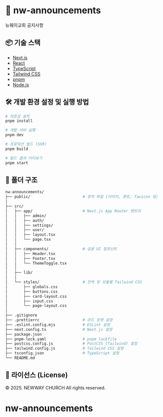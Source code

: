 # 📖 nw-announcements

뉴웨이교회 공지사항

## 📦 기술 스택

- [Next.js](https://nextjs.org/)
- [React](https://react.dev/)
- [TypeScript](https://www.typescriptlang.org/)
- [Tailwind CSS](https://tailwindcss.com/)
- [pnpm](https://pnpm.io/)
- [Node.js](https://nodejs.org/)

## 🛠️ 개발 환경 설정 및 실행 방법

```bash
# 의존성 설치
pnpm install

# 개발 서버 실행
pnpm dev

# 프로덕션 빌드 (SSR)
pnpm build

# 빌드 결과 미리보기
pnpm start
```

## 📁 폴더 구조

```bash
nw-announcements/
├── public/                       # 정적 파일 (이미지, 폰트, favicon 등)
│
├── src/
│   ├── app/                      # Next.js App Router 엔트리
│   │   ├── admin/
│   │   ├── auth/
│   │   ├── settings/
│   │   ├── user/
│   │   ├── layout.tsx
│   │   └── page.tsx
│   │
│   ├── components/               # 공용 UI 컴포넌트
│   │   ├── Header.tsx
│   │   ├── Footer.tsx
│   │   └── ThemeToggle.tsx
│   │
│   ├── lib/
│   │
│   └── styles/                   # 전역 및 모듈별 Tailwind CSS
│       ├── globals.css
│       ├── buttons.css
│       ├── card-layout.css
│       ├── input.css
│       └── page-layout.css
│
├── .gitignore
├── .prettierrc                   # 코드 포맷 설정
├── .eslint.config.mjs            # ESLint 설정
├── next.config.ts                # Next.js 설정
├── package.json
├── pnpm-lock.yaml                # pnpm lockfile
├── postcss.config.js             # PostCSS (Tailwind) 설정
├── tailwind.config.js            # Tailwind CSS 설정
├── tsconfig.json                 # TypeScript 설정
└── README.md
```

## 📑 라이선스 (License)

© 2025. NEWWAY CHURCH All rights reserved.
# nw-announcements
